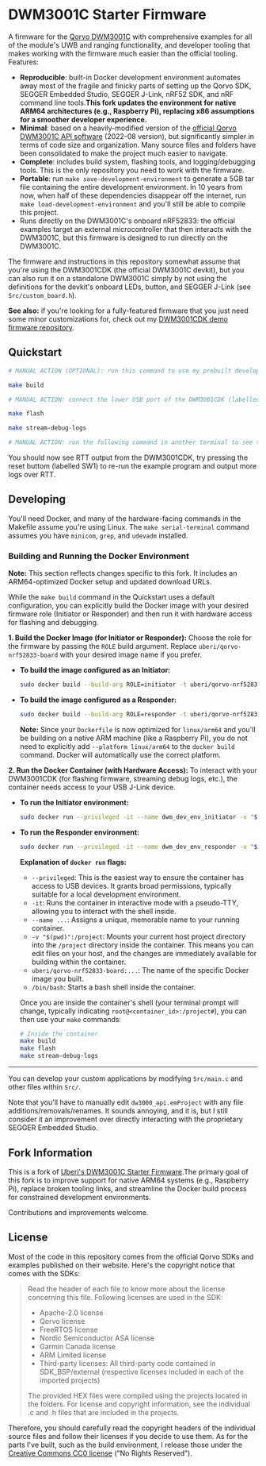 DWM3001C Starter Firmware
=========================

A firmware for the [Qorvo DWM3001C](https://www.qorvo.com/products/p/DWM3001C) with comprehensive examples for all of the module's UWB and ranging functionality, and developer tooling that makes working with the firmware much easier than the official tooling. Features:

* **Reproducible**: built-in Docker development environment automates away most of the fragile and finicky parts of setting up the Qorvo SDK, SEGGER Embedded Studio, SEGGER J-Link, nRF52 SDK, and nRF command line tools.**This fork updates the environment for native ARM64 architectures (e.g., Raspberry Pi), replacing x86 assumptions for a smoother developer experience.**
* **Minimal**: based on a heavily-modified version of the [official Qorvo DWM3001C API software](https://www.qorvo.com/products/p/DWM3001C#documents) (2022-08 version), but significantly simpler in terms of code size and organization. Many source files and folders have been consolidated to make the project much easier to navigate.
* **Complete**: includes build system, flashing tools, and logging/debugging tools. This is the only repository you need to work with the firmware.
* **Portable**: run `make save-development-environment` to generate a 5GB tar file containing the entire development environment. In 10 years from now, when half of these dependencies disappear off the internet, run `make load-development-environment` and you'll still be able to compile this project.
* Runs directly on the DWM3001C's onboard nRF52833: the official examples target an external microcontroller that then interacts with the DWM3001C, but this firmware is designed to run directly on the DWM3001C.

The firmware and instructions in this repository somewhat assume that you're using the DWM3001CDK (the official DWM3001C devkit), but you can also run it on a standalone DWM3001C simply by not using the definitions for the devkit's onboard LEDs, button, and SEGGER J-Link (see `Src/custom_board.h`).

**See also:** if you're looking for a fully-featured firmware that you just need some minor customizations for, check out my [DWM3001CDK demo firmware repository](https://github.com/Uberi/DWM3001CDK-demo-firmware).

Quickstart
----------

```sh
# MANUAL ACTION (OPTIONAL): run this command to use my prebuilt development environment, otherwise it'll be automatically built from scratch: docker pull uberi/qorvo-nrf52833-board

make build

# MANUAL ACTION: connect the lower USB port of the DWM3001CDK (labelled J9) to this computer using a USB cable (this is the J-Link's USB port)

make flash

make stream-debug-logs

# MANUAL ACTION: run the following command in another terminal to see the debug logs: tail -f Output/debug-log.txt
```

You should now see RTT output from the DWM3001CDK, try pressing the reset buttom (labelled SW1) to re-run the example program and output more logs over RTT.

Developing
----------

You'll need Docker, and many of the hardware-facing commands in the Makefile assume you're using Linux. The `make serial-terminal` command assumes you have `minicom`, `grep`, and `udevadm` installed.

### Building and Running the Docker Environment
**Note:** This section reflects changes specific to this fork. It includes an ARM64-optimized Docker setup and updated download URLs.

While the `make build` command in the Quickstart uses a default configuration, you can explicitly build the Docker image with your desired firmware role (Initiator or Responder) and then run it with hardware access for flashing and debugging.

**1. Build the Docker Image (for Initiator or Responder):**
Choose the role for the firmware by passing the `ROLE` build argument. Replace `uberi/qorvo-nrf52833-board` with your desired image name if you prefer.

* **To build the image configured as an Initiator:**
    ```sh
    sudo docker build --build-arg ROLE=initiator -t uberi/qorvo-nrf52833-board:initiator .
    ```

* **To build the image configured as a Responder:**
    ```sh
    sudo docker build --build-arg ROLE=responder -t uberi/qorvo-nrf52833-board:responder .
    ```

    **Note:** Since your `Dockerfile` is now optimized for `linux/arm64` and you'll be building on a native ARM machine (like a Raspberry Pi), you do not need to explicitly add `--platform linux/arm64` to the `docker build` command. Docker will automatically use the correct platform.

**2. Run the Docker Container (with Hardware Access):**
To interact with your DWM3001CDK (for flashing firmware, streaming debug logs, etc.), the container needs access to your USB J-Link device.

* **To run the Initiator environment:**
    ```sh
    sudo docker run --privileged -it --name dwm_dev_env_initiator -v "$(pwd)":/project uberi/qorvo-nrf52833-board:initiator /bin/bash
    ```

* **To run the Responder environment:**
    ```sh
    sudo docker run --privileged -it --name dwm_dev_env_responder -v "$(pwd)":/project uberi/qorvo-nrf52833-board:responder /bin/bash
    ```

    **Explanation of `docker run` flags:**
    * `--privileged`: This is the easiest way to ensure the container has access to USB devices. It grants broad permissions, typically suitable for a local development environment.
    * `-it`: Runs the container in interactive mode with a pseudo-TTY, allowing you to interact with the shell inside.
    * `--name ...`: Assigns a unique, memorable name to your running container.
    * `-v "$(pwd)":/project`: Mounts your current host project directory into the `/project` directory inside the container. This means you can edit files on your host, and the changes are immediately available for building within the container.
    * `uberi/qorvo-nrf52833-board:...`: The name of the specific Docker image you built.
    * `/bin/bash`: Starts a bash shell inside the container.

    Once you are inside the container's shell (your terminal prompt will change, typically indicating `root@<container_id>:/project#`), you can then use your `make` commands:
    ```sh
    # Inside the container
    make build
    make flash
    make stream-debug-logs
    ```

---

You can develop your custom applications by modifying `Src/main.c` and other files within `Src/`.

Note that you'll have to manually edit `dw3000_api.emProject` with any file additions/removals/renames. It sounds annoying, and it is, but I still consider it an improvement over directly interacting with the proprietary SEGGER Embedded Studio.

Fork Information
----------------

This is a fork of [Uberi's DWM3001C Starter Firmware](https://github.com/Uberi/DWM3001C-starter-firmware).The primary goal of this fork is to improve support for native ARM64 systems (e.g., Raspberry Pi), replace broken tooling links, and streamline the Docker build process for constrained development environments.

Contributions and improvements welcome.


License
-------

Most of the code in this repository comes from the official Qorvo SDKs and examples published on their website. Here's the copyright notice that comes with the SDKs:

> Read the header of each file to know more about the license concerning this file.
> Following licenses are used in the SDK:
> 
> * Apache-2.0 license
> * Qorvo license
> * FreeRTOS license
> * Nordic Semiconductor ASA license
> * Garmin Canada license
> * ARM Limited license
> * Third-party licenses: All third-party code contained in SDK_BSP/external (respective licenses included in each of the imported projects)
> 
> The provided HEX files were compiled using the projects located in the folders. For license and copyright information,
> see the individual .c and .h files that are included in the projects.

Therefore, you should carefully read the copyright headers of the individual source files and follow their licenses if you decide to use them. As for the parts I've built, such as the build environment, I release those under the [Creative Commons CC0 license](https://creativecommons.org/public-domain/cc0/) ("No Rights Reserved").
